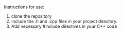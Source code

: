 Instructions for use: 
1. clone the repository
2. Include the .h and .cpp files in your project directory.
3. Add necessary #include directives in your C++ code
